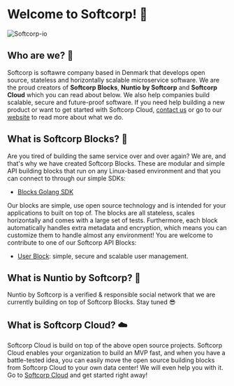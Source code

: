 # Welcome to  Softcorp! 👋

![Softcorp-io](https://raw.githubusercontent.com/softcorp-io/website/main/softcorp/cover_white/cover_white.png)

## Who are we? 🤔
Softcorp is softawre company based in Denmark that develops open source, stateless and horizontally scalable microservice software. We are the proud creators of **Softcorp Blocks**, **Nuntio by Softcorp** and **Softcorp Cloud** which you can read about below. 
We also help companies build scalable, secure and future-proof software. If you need help building a new product or want to get started with Softcorp Cloud, [contact us](https://softcorp.io/contact) or go to our [website](https://softcorp.io) to read more about what we do.

## What is Softcorp Blocks? 🧱
Are you tired of building the same service over and over again?
We are, and that's why we have created Softcorp Blocks. These are modular and simple API building blocks that run on
any Linux-based environment and that you can connect to through our simple SDKs:
 - [Blocks Golang SDK](https://github.com/softcorp-io/go-blocks)

Our blocks are simple, use open source technology and is intended for your applications to built on top of. The blocks are all stateless, scales horizontally and comes with a large set of tests.
Furthermore, each block automatically handles extra metadata and encryption, which means you can customize them to handle almost any environment!
You are welcome to contribute to one of our Softcorp API Blocks:
 - [User Block](https://github.com/softcorp-io/block-user-service): simple, secure and scalable user management.

## What is Nuntio by Softcorp? 🤙
Nuntio by Softcorp is a verified & responsible social network that we are currently building on top of Softcorp Blocks. Stay tuned 😎

## What is Softcorp Cloud? ☁️
Softcorp Cloud is build on top of the above open source projects. Softcorp Cloud enables your organization to build an MVP fast, and when you have a battle-tested idea, you can easily move the open source building blocks from Softcorp Cloud to your own data center! We will even help you with it.
Go to [Softcorp Cloud](https://cloud.softcorp.io) and get started right away! 
